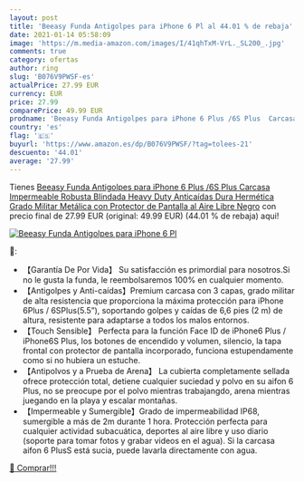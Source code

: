 ```yaml
---
layout: post
title: 'Beeasy Funda Antigolpes para iPhone 6 Pl al 44.01 % de rebaja'
date: 2021-01-14 05:58:09
image: 'https://m.media-amazon.com/images/I/41qhTxM-VrL._SL200_.jpg'
comments: true
category: ofertas
author: ring
slug: 'B076V9PWSF-es'
actualPrice: 27.99 EUR
currency: EUR
price: 27.99
comparePrice: 49.99 EUR
prodname: 'Beeasy Funda Antigolpes para iPhone 6 Plus /6S Plus  Carcasa Impermeable Robusta Blindada Heavy Duty Anticaídas Dura Hermética Grado Militar Metálica con Protector de Pantalla al Aire Libre Negro'
country: 'es'
flag: '🇪🇸'
buyurl: 'https://www.amazon.es/dp/B076V9PWSF/?tag=tolees-21'
descuento: '44.01'
average: '27.99'
---
```


Tienes [Beeasy Funda Antigolpes para iPhone 6 Plus /6S Plus  Carcasa Impermeable Robusta Blindada Heavy Duty Anticaídas Dura Hermética Grado Militar Metálica con Protector de Pantalla al Aire Libre Negro](https://www.amazon.es/dp/B076V9PWSF/?tag=tolees-21) con precio final de  27.99 EUR (original: 49.99 EUR) (44.01 %  de rebaja) aqui!

[![Beeasy Funda Antigolpes para iPhone 6 Pl](https://m.media-amazon.com/images/I/41qhTxM-VrL._SL200_.jpg)](https://www.amazon.es/dp/B076V9PWSF/?tag=tolees-21)

🔎:

- 【Garantía De Por Vida】 Su satisfacción es primordial para nosotros.Si no le gusta la funda, le reembolsaremos 100% en cualquier momento.
- 【Antigolpes y Anti-caídas】Premium carcasa con 3 capas, grado militar de alta resistencia que proporciona la máxima protección para iPhone 6Plus / 6SPlus(5.5”), soportando golpes y caídas de 6,6 pies (2 m) de altura, resistente para adaptarse a todos los malos entornos.
- 【Touch Sensible】 Perfecta para la función Face ID de iPhone6 Plus / iPhone6S Plus, los botones de encendido y volumen, silencio, la tapa frontal con protector de pantalla incorporado, funciona estupendamente como si no hubiera un estuche.
- 【Antipolvos y a Prueba de Arena】 La cubierta completamente sellada ofrece protección total, detiene cualquier suciedad y polvo en su aifon 6 Plus, no se preocupe por el polvo mientras trabajangdo, arena mientras juegando en la playa y escalar montañas.
- 【Impermeable y Sumergible】Grado de impermeabilidad IP68, sumergible a más de 2m durante 1 hora. Protección perfecta para cualquier actividad subacuática, deportes al aire libre y uso diario (soporte para tomar fotos y grabar videos en el agua). Si la carcasa aifon 6 PlusS está sucia, puede lavarla directamente con agua.

[🛒 Comprar!!!](https://www.amazon.es/dp/B076V9PWSF/?tag=tolees-21)
